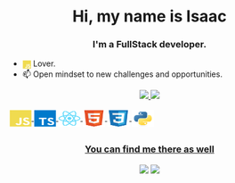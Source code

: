 <h1 align="center">Hi, my name is Isaac</h1>
<h3 align="center">I'm a FullStack developer.</h3>

- <img align="center" alt="isaac-Js" height="15" width="15" src="https://raw.githubusercontent.com/devicons/devicon/master/icons/javascript/javascript-plain.svg"> </img> Lover.
- 📫 Open mindset to new challenges and opportunities.



<div align="center">
  <a href="https://github.com/IsaacNascimento">
  <img height="180em" src="https://github-readme-stats.vercel.app/api?username=isaacnascimento&show_icons=true&theme=dracula&include_all_commits=true&count_private=true"/>
  <img height="180em" src="https://github-readme-stats.vercel.app/api/top-langs/?username=isaacnascimento&layout=compact&langs_count=7&theme=dracula"/>
</div>

  <div style="display: inline_block"><br>
  <img align="center" alt="isaac-Js" height="30" width="40" src="https://raw.githubusercontent.com/devicons/devicon/master/icons/javascript/javascript-plain.svg">
  <img align="center" alt="isaac-Ts" height="30" width="40" src="https://raw.githubusercontent.com/devicons/devicon/master/icons/typescript/typescript-plain.svg">
  <img align="center" alt="isaac-React" height="30" width="40" src="https://raw.githubusercontent.com/devicons/devicon/master/icons/react/react-original.svg">
  <img align="center" alt="isaac-HTML" height="30" width="40" src="https://raw.githubusercontent.com/devicons/devicon/master/icons/html5/html5-original.svg">
  <img align="center" alt="isaac-CSS" height="30" width="40" src="https://raw.githubusercontent.com/devicons/devicon/master/icons/css3/css3-original.svg">
  <img align="center" alt="isaac-Python" height="30" width="40" src="https://raw.githubusercontent.com/devicons/devicon/master/icons/python/python-original.svg">
</div>
  
  ##
  
  <h3 align="center">You can find me there as well</h3>
  
<p align="center">
  <a align="center" href = "mailto:isaacs.nascimento17@gmail.com"><img  align="center" src="https://img.shields.io/badge/-Gmail-%23333?style=for-the-badge&logo=gmail&logoColor=white" target="_blank"></a>
  <a align="center" href="https://www.linkedin.com/in/isaacs-nascimento/" target="_blank"><img align="center" src="https://img.shields.io/badge/-LinkedIn-%230077B5?style=for-the-badge&logo=linkedin&logoColor=white" target="_blank"></a> 
 
 
</p>
  
  

